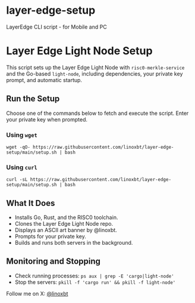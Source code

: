 # layer-edge-setup
LayerEdge CLI script - for Mobile and PC
# Layer Edge Light Node Setup
This script sets up the Layer Edge Light Node with `risc0-merkle-service` and the Go-based `light-node`, including dependencies, your private key prompt, and automatic startup.

## Run the Setup

Choose one of the commands below to fetch and execute the script. Enter your private key when prompted.

### Using `wget`
<pre><code>wget -qO- https://raw.githubusercontent.com/linoxbt/layer-edge-setup/main/setup.sh | bash</code></pre>

### Using `curl`
<pre><code>curl -sL https://raw.githubusercontent.com/linoxbt/layer-edge-setup/main/setup.sh | bash</code></pre>

## What It Does
- Installs Go, Rust, and the RISC0 toolchain.
- Clones the Layer Edge Light Node repo.
- Displays an ASCII art banner by @linoxbt.
- Prompts for your private key.
- Builds and runs both servers in the background.

## Monitoring and Stopping
- Check running processes: `ps aux | grep -E 'cargo|light-node'`
- Stop the servers: `pkill -f 'cargo run' && pkill -f light-node'`

Follow me on X: [@linoxbt](https://x.com/linoxbt)
